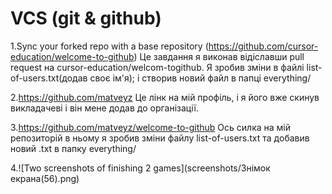 # VCS (git & github)
                                                           
1.Sync your forked repo with a base repository (https://github.com/cursor-education/welcome-to-github)
Це завдання я виконав відіславши pull request на cursor-education/welcom-togithub.
Я зробив зміни в файлі list-of-users.txt(додав своє ім'я); і створив новий файл в папці everything/

2.https://github.com/matveyz
Це лінк на мій профіль, і я його вже скинув викладачеві і він мене додав до організації.

3.https://github.com/matveyz/welcome-to-github
Ось силка на мій репозиторій в ньому я зробив зміни файлу list-of-users.txt та добавив новий .txt в папку everything/

4.![Two screenshots of finishing 2 games](screenshots/Знімок екрана(56).png)


